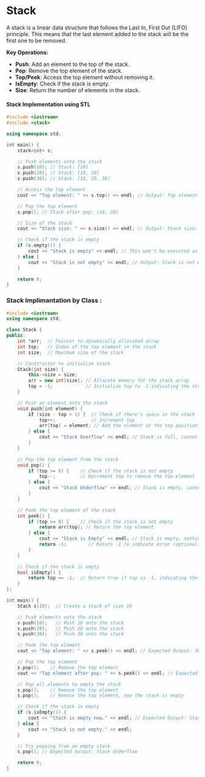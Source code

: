# Stack
A stack is a linear data structure that follows the Last In, First Out (LIFO) principle. This means that the last element added to the stack will be the first one to be removed.

**Key Operations:**
* **Push**: Add an element to the top of the stack.
* **Pop**: Remove the top element of the stack.
* **Top/Peek**: Access the top element without removing it.
* **IsEmpty**: Check if the stack is empty.
* **Size**: Return the number of elements in the stack.
#### Stack Implementation using STL
```c++
#include <iostream>
#include <stack>

using namespace std;

int main() {
    stack<int> s;

    // Push elements onto the stack
    s.push(10); // Stack: [10]
    s.push(20); // Stack: [10, 20]
    s.push(30); // Stack: [10, 20, 30]

    // Access the top element
    cout << "Top element: " << s.top() << endl; // Output: Top element: 30

    // Pop the top element
    s.pop(); // Stack after pop: [10, 20]

    // Size of the stack
    cout << "Stack size: " << s.size() << endl; // Output: Stack size: 2

    // Check if the stack is empty
    if (s.empty()) {
        cout << "Stack is empty" << endl; // This won't be executed as the stack is not empty
    } else {
        cout << "Stack is not empty" << endl; // Output: Stack is not empty
    }

    return 0;
}
```



### Stack Implimantation by Class :
```c++
#include <iostream>
using namespace std;

class Stack {
public:
    int *arr;  // Pointer to dynamically allocated array
    int top;   // Index of the top element in the stack
    int size;  // Maximum size of the stack

    // Constructor to initialize stack
    Stack(int size) {
        this->size = size;
        arr = new int[size]; // Allocate memory for the stack array
        top = -1;            // Initialize top to -1 indicating the stack is empty
    }

    // Push an element onto the stack
    void push(int element) {
        if (size - top > 1) {  // Check if there's space in the stack
            top++;             // Increment top
            arr[top] = element; // Add the element at the top position
        } else {
            cout << "Stack Overflow" << endl; // Stack is full, cannot push more elements
        }
    }

    // Pop the top element from the stack
    void pop() {
        if (top >= 0) {    // Check if the stack is not empty
            top--;         // Decrement top to remove the top element
        } else {
            cout << "Stack Underflow" << endl; // Stack is empty, cannot pop
        }
    }

    // Peek the top element of the stack
    int peek() {
        if (top >= 0) {    // Check if the stack is not empty
            return arr[top]; // Return the top element
        } else {
            cout << "Stack is Empty" << endl; // Stack is empty, nothing to peek
            return -1;        // Return -1 to indicate error (optional)
        }
    }

    // Check if the stack is empty
    bool isEmpty() {
        return top == -1;  // Return true if top is -1, indicating the stack is empty
    }
};

int main() {
    Stack s(10);  // Create a stack of size 10

    // Push elements onto the stack
    s.push(10);   // Push 10 onto the stack
    s.push(20);   // Push 20 onto the stack
    s.push(30);   // Push 30 onto the stack

    // Peek the top element
    cout << "Top element: " << s.peek() << endl; // Expected Output: 30

    // Pop the top element
    s.pop();    // Remove the top element
    cout << "Top element after pop: " << s.peek() << endl; // Expected Output: 20

    // Pop all elements to empty the stack
    s.pop();    // Remove the top element
    s.pop();    // Remove the top element, now the stack is empty

    // Check if the stack is empty
    if (s.isEmpty()) {
        cout << "Stack is empty now." << endl; // Expected Output: Stack is empty now.
    } else {
        cout << "Stack is not empty." << endl;
    }

    // Try popping from an empty stack
    s.pop(); // Expected Output: Stack Underflow

    return 0;
}
```




```c++

```




```c++

```




```c++

```




```c++

```




```c++

```




```c++

```




```c++

```




```c++

```




```c++

```




```c++

```




```c++

```




```c++

```




```c++

```




```c++

```




```c++

```




```c++

```




```c++

```




```c++

```




```c++

```




```c++

```




```c++

```




```c++

```




```c++

```




```c++

```




```c++

```




